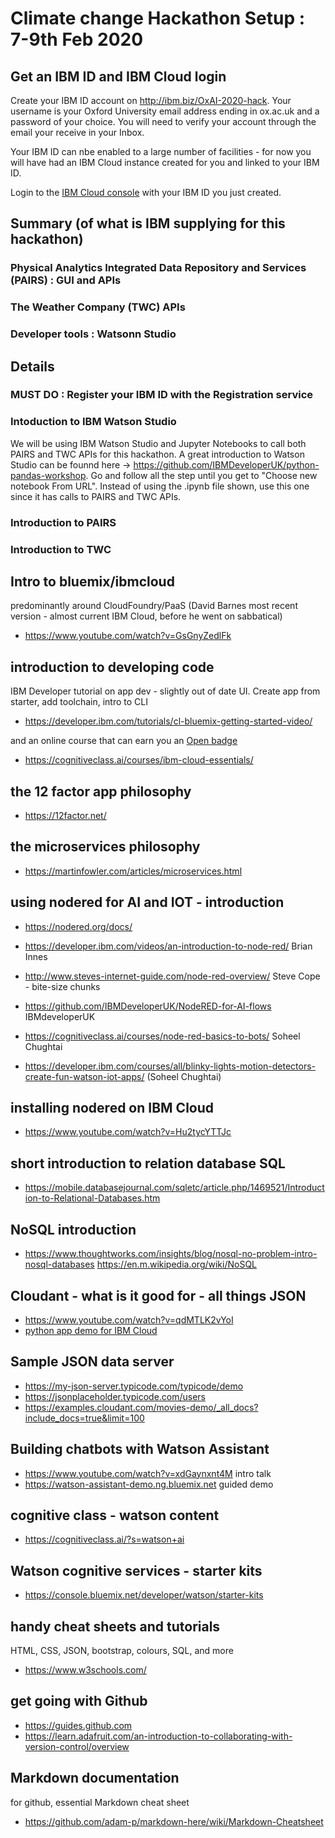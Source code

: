 # Climate change Hackathon Setup : 7-9th Feb 2020

## Get an IBM ID and IBM Cloud login

Create your IBM ID account on http://ibm.biz/OxAI-2020-hack. Your username is your Oxford University email address ending in ox.ac.uk and a password of your choice. You will need to verify your account through the email your receive in your Inbox. 

Your IBM ID can nbe enabled to a large number of facilities - for now you will have had an IBM Cloud instance created for you and linked to your IBM ID.  

Login to the [IBM Cloud console](https://console.cloud.com) with your IBM ID you just created.

## Summary (of what is IBM supplying for this hackathon)

<Diagram>

### Physical Analytics Integrated Data Repository and Services (PAIRS) : GUI and APIs

### The Weather Company (TWC) APIs

### Developer tools : Watsonn Studio

## Details

### MUST DO : Register your IBM ID with the Registration service

<steps on registering your IBM ID so you can call PAIRS>

### Intoduction to IBM Watson Studio

We will be using IBM Watson Studio and Jupyter Notebooks to call both PAIRS and TWC APIs for this hackathon.  A great introduction to Watson Studio can be founnd here -> https://github.com/IBMDeveloperUK/python-pandas-workshop.  Go and follow all the step until you get to "Choose new notebook From URL".  Instead of using the .ipynb file shown, use this one <????> since it has calls to PAIRS and TWC APIs.

### Introduction to PAIRS

### Introduction to TWC




## Intro to bluemix/ibmcloud 
predominantly around CloudFoundry/PaaS (David Barnes most recent version - almost current IBM Cloud, before he went on sabbatical)
+ https://www.youtube.com/watch?v=GsGnyZedlFk





## introduction to developing code
IBM Developer tutorial on app dev - slightly out of date UI. Create app from starter, add toolchain, intro to CLI
<!-- + https://developer.ibm.com/courses/all/bluemix-essentials/ -->
+ https://developer.ibm.com/tutorials/cl-bluemix-getting-started-video/

and an online course that can earn you an [Open badge](https://cognitiveclass.ai/badges/ibm-cloud-essentials/)
+ https://cognitiveclass.ai/courses/ibm-cloud-essentials/

## the 12 factor app philosophy
+ https://12factor.net/

## the microservices philosophy
+ https://martinfowler.com/articles/microservices.html

## using nodered for AI and IOT - introduction
+ https://nodered.org/docs/
+ https://developer.ibm.com/videos/an-introduction-to-node-red/ Brian Innes
+ http://www.steves-internet-guide.com/node-red-overview/  Steve Cope - bite-size chunks

+ https://github.com/IBMDeveloperUK/NodeRED-for-AI-flows IBMdeveloperUK
+ https://cognitiveclass.ai/courses/node-red-basics-to-bots/ Soheel Chughtai
+ https://developer.ibm.com/courses/all/blinky-lights-motion-detectors-create-fun-watson-iot-apps/   (Soheel Chughtai)

## installing nodered on IBM Cloud
+ https://www.youtube.com/watch?v=Hu2tycYTTJc

## short introduction to relation database SQL
+ https://mobile.databasejournal.com/sqletc/article.php/1469521/Introduction-to-Relational-Databases.htm

## NoSQL introduction
+ https://www.thoughtworks.com/insights/blog/nosql-no-problem-intro-nosql-databases
https://en.m.wikipedia.org/wiki/NoSQL

## Cloudant - what is it good for - all things JSON
+ https://www.youtube.com/watch?v=qdMTLK2vYoI 
+ [python app demo for IBM Cloud](https://cloud.ibm.com/docs/services/Cloudant/tutorials?topic=cloudant-creating-and-populating-a-simple-ibm-cloudant-database-on-ibm-cloud#creating-and-populating-a-simple-ibm-cloudant-database-on-ibm-cloud) 

## Sample JSON data server
+ https://my-json-server.typicode.com/typicode/demo
+ https://jsonplaceholder.typicode.com/users
+ https://examples.cloudant.com/movies-demo/_all_docs?include_docs=true&limit=100

## Building chatbots with Watson Assistant
+ https://www.youtube.com/watch?v=xdGaynxnt4M intro talk
+ https://watson-assistant-demo.ng.bluemix.net guided demo

## cognitive class - watson content
+ https://cognitiveclass.ai/?s=watson+ai

## Watson cognitive services - starter kits
+ https://console.bluemix.net/developer/watson/starter-kits

## handy cheat sheets and tutorials
HTML, CSS, JSON, bootstrap, colours, SQL, and more
+ https://www.w3schools.com/ 

## get going with Github
+ https://guides.github.com
+ https://learn.adafruit.com/an-introduction-to-collaborating-with-version-control/overview

## Markdown documentation
for github, essential Markdown cheat sheet
+ https://github.com/adam-p/markdown-here/wiki/Markdown-Cheatsheet
